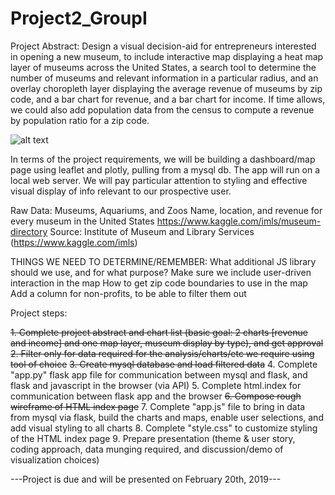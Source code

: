 # Project2_GroupI

Project Abstract: Design a visual decision-aid for entrepreneurs interested in opening a new museum,
to include interactive map displaying a heat map layer of museums across the United States,
a search tool to determine the number of museums and relevant information in a particular radius,
and an overlay choropleth layer displaying the average revenue of museums by zip code, and a bar chart for revenue, 
and a bar chart for income. If time allows, we could also add population data from the census to compute a revenue 
by population ratio for a zip code. 

![alt text](https://github.com/PrairieDogCity/Project2_GroupI/blob/master/project2_architecture_timeline_GroupI.PNG)

In terms of the project requirements, we will be building a dashboard/map page using leaflet and 
plotly, pulling from a mysql db. The app will run on a local web server. We will pay particular
attention to styling and effective visual display of info relevant to our prospective user. 

Raw Data: Museums, Aquariums, and Zoos
Name, location, and revenue for every museum in the United States
https://www.kaggle.com/imls/museum-directory
Source: Institute of Museum and Library Services (https://www.kaggle.com/imls)

THINGS WE NEED TO DETERMINE/REMEMBER: 
What additional JS library should we use, and for what purpose? 
Make sure we include user-driven interaction in the map
How to get zip code boundaries to use in the map
Add a column for non-profits, to be able to filter them out

Project steps: 

~~1. Complete project abstract and chart list (basic goal: 2 charts [revenue and income] and one map layer, museum display by type), and get approval~~
~~2. Filter only for data required for the analysis/charts/etc we require using tool of choice~~
~~3. Create mysql database and load filtered data~~
4. Complete "app.py" flask app file for communication between mysql and flask, and flask 
and javascript in the browser (via API)
5. Complete html.index for communication between flask app and the browser
~~6. Compose rough wireframe of HTML index page~~
7. Complete "app.js" file to bring in data from mysql via flask, build the charts and
maps, enable user selections, and add visual styling to all charts
8. Complete "style.css" to customize styling of the HTML index page
9. Prepare presentation (theme & user story, coding approach, data munging required, and
discussion/demo of visualization choices)

---Project is due and will be presented on February 20th, 2019---
